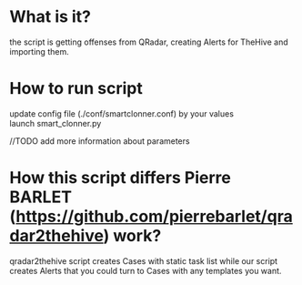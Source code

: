 # What is it?
the script is getting offenses from QRadar, creating Alerts for TheHive and importing them.

# How to run script
update config file (./conf/smartclonner.conf) by your values<br/>
launch smart_clonner.py

//TODO add more information about parameters

# How this script differs Pierre BARLET (https://github.com/pierrebarlet/qradar2thehive) work?
qradar2thehive script creates Cases with static task list while our script creates Alerts that you could turn to Cases with any templates you want.